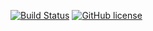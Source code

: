 [![Build Status](https://ci.eclipse.org/cbi/buildStatus/icon?job=jiro-agents%2Fmaster)](https://ci.eclipse.org/cbi/job/jiro-agents/job/master/)
[![GitHub license](https://img.shields.io/github/license/eclipse-cbi/jiro-agents.svg)](https://github.com/eclipse-cbi/jiro-agents/blob/master/LICENSE)